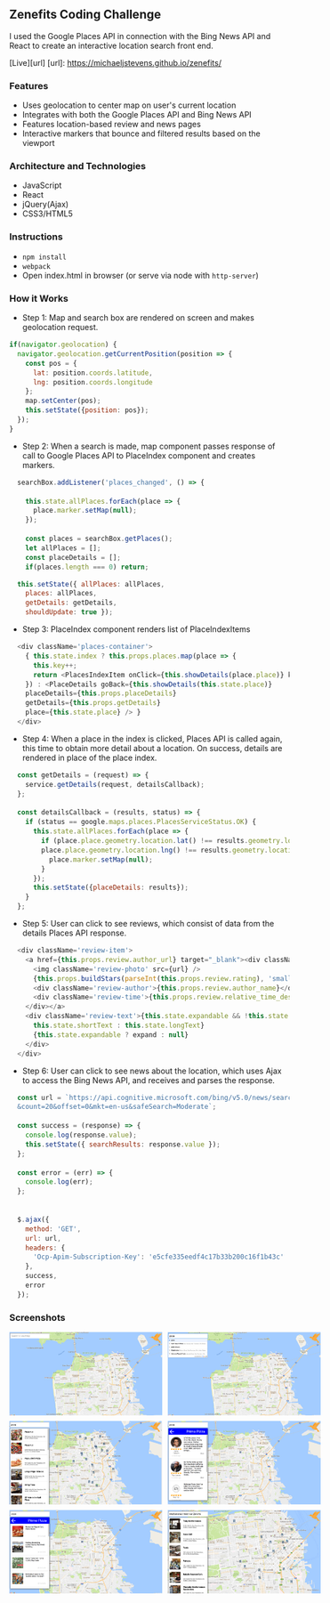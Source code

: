 ## Zenefits Coding Challenge

I used the Google Places API in connection with the Bing News API and React to create an interactive location search front end.

[Live][url]
[url]: https://michaeljstevens.github.io/zenefits/


### Features

- Uses geolocation to center map on user's current location
- Integrates with both the Google Places API and Bing News API
- Features location-based review and news pages
- Interactive markers that bounce and filtered results based on the viewport

### Architecture and Technologies

- JavaScript
- React
- jQuery(Ajax)
- CSS3/HTML5

### Instructions

- ```npm install```
- ```webpack```
- Open index.html in browser (or serve via node with ```http-server```)

### How it Works

- Step 1: Map and search box are rendered on screen and makes geolocation request.
```js
if(navigator.geolocation) {
  navigator.geolocation.getCurrentPosition(position => {
    const pos = {
      lat: position.coords.latitude,
      lng: position.coords.longitude
    };
    map.setCenter(pos);
    this.setState({position: pos});
  });
}
```
- Step 2: When a search is made, map component passes response of call to Google Places API to PlaceIndex component and creates markers.
```js
  searchBox.addListener('places_changed', () => {

    this.state.allPlaces.forEach(place => {
      place.marker.setMap(null);
    });

    const places = searchBox.getPlaces();
    let allPlaces = [];
    const placeDetails = [];
    if(places.length === 0) return;
```
```js
  this.setState({ allPlaces: allPlaces,
    places: allPlaces,
    getDetails: getDetails,
    shouldUpdate: true });
```
- Step 3: PlaceIndex component renders list of PlaceIndexItems
```js
  <div className='places-container'>
    { this.state.index ? this.props.places.map(place => {
      this.key++;
      return <PlacesIndexItem onClick={this.showDetails(place.place)} key={this.key} place={place} />;
    }) : <PlaceDetails goBack={this.showDetails(this.state.place)}
    placeDetails={this.props.placeDetails}
    getDetails={this.props.getDetails}
    place={this.state.place} /> }
  </div>
```
- Step 4: When a place in the index is clicked, Places API is called again, this time to obtain more detail about a location. On success, details are rendered in place of the place index.
```js
  const getDetails = (request) => {
    service.getDetails(request, detailsCallback);
  };

  const detailsCallback = (results, status) => {
    if (status == google.maps.places.PlacesServiceStatus.OK) {
      this.state.allPlaces.forEach(place => {
        if (place.place.geometry.location.lat() !== results.geometry.location.lat() ||
        place.place.geometry.location.lng() !== results.geometry.location.lng()) {
          place.marker.setMap(null);
        }
      });
      this.setState({placeDetails: results});
    }
  };
```
- Step 5: User can click to see reviews, which consist of data from the details Places API response.
```js
  <div className='review-item'>
    <a href={this.props.review.author_url} target="_blank"><div className='review-info'>
      <img className='review-photo' src={url} />
      {this.props.buildStars(parseInt(this.props.review.rating), 'small')}
      <div className='review-author'>{this.props.review.author_name}</div>
      <div className='review-time'>{this.props.review.relative_time_description}</div>
    </div></a>
    <div className='review-text'>{this.state.expandable && !this.state.expanded ?
      this.state.shortText : this.state.longText}
      {this.state.expandable ? expand : null}
    </div>
  </div>
```
- Step 6: User can click to see news about the location, which uses Ajax to access the Bing News API, and receives and parses the response.

```js
  const url = `https://api.cognitive.microsoft.com/bing/v5.0/news/search?q=${place.name}
  &count=20&offset=0&mkt=en-us&safeSearch=Moderate`;

  const success = (response) => {
    console.log(response.value);
    this.setState({ searchResults: response.value });
  };

  const error = (err) => {
    console.log(err);
  };


  $.ajax({
    method: 'GET',
    url: url,
    headers: {
      'Ocp-Apim-Subscription-Key': 'e5cfe335eedf4c17b33b200c16f1b43c'
    },
    success,
    error
  });
```

### Screenshots
<div style='display: flex; width: 560px; flex-wrap: wrap; justify-content: space-between'>
  <img style='height: 150px; width: 275px; margin-bottom: 10px' src='./assets/img/screenshots/home.png' />
  <img style='height: 150px; width: 275px; margin-bottom: 10px' src='./assets/img/screenshots/search.png' />
  <img style='height: 150px; width: 275px; margin-bottom: 10px' src='./assets/img/screenshots/index.png' />
  <img style='height: 150px; width: 275px; margin-bottom: 10px' src='./assets/img/screenshots/reviews.png' />
  <img style='height: 150px; width: 275px'; margin-bottom: 10px src='./assets/img/screenshots/news.png' />
  <img style='height: 150px; width: 275px; margin-bottom: 10px' src='./assets/img/screenshots/nearby.png' />
</div>

